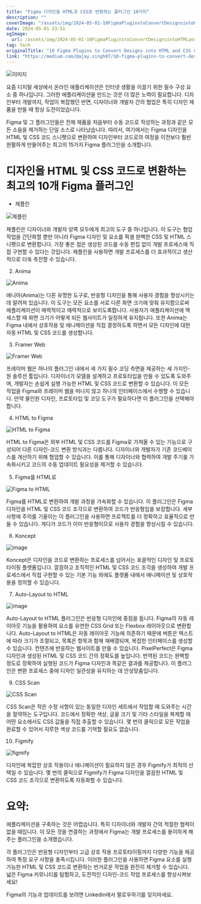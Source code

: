 ```yaml
---
title: "Figma 디자인을 HTML과 CSS로 변환하는 플러그인 10가지"
description: ""
coverImage: "/assets/img/2024-05-01-10FigmaPluginstoConvertDesignsintoHTMLandCSSCode_0.png"
date: 2024-05-01 23:51
ogImage: 
  url: /assets/img/2024-05-01-10FigmaPluginstoConvertDesignsintoHTMLandCSSCode_0.png
tag: Tech
originalTitle: "10 Figma Plugins to Convert Designs into HTML and CSS Code"
link: "https://medium.com/@ajay.singh07/10-figma-plugins-to-convert-designs-into-html-and-css-code-de6752bbbd78"
---
```



![이미지](https://miro.medium.com/v2/resize:fit:960/0*63WG6R0wvA90tl3C.gif)

요즘 디지털 세상에서 온라인 애플리케이션은 인터넷 생활을 이끌기 위한 필수 구성 요소 중 하나입니다. 그러한 애플리케이션을 만드는 것은 더 많은 노력이 필요합니다. 디자인부터 개발까지, 작업이 복잡했던 반면, 디자이너와 개발자 간의 협업은 특히 디자인 제품을 만들 때 항상 도전이었습니다.

Figma 및 그 플러그인들은 전체 제품을 처음부터 수동 코드로 작성하는 과정과 같은 모든 소음을 제거하는 단일 소스로 나타났습니다. 따라서, 여기에서는 Figma 디자인을 HTML 및 CSS 코드 스니펫으로 변환하여 디자인부터 코드로의 여정을 이전보다 훨씬 원활하게 만들어주는 최고의 15가지 Figma 플러그인을 소개합니다.

# 디자인을 HTML 및 CSS 코드로 변환하는 최고의 10개 Figma 플러그인

<div class="content-ad"></div>

- 제플린

![제플린](https://miro.medium.com/v2/resize:fit:1400/0*7-PK7dTGINR7K4O6.gif)

제플린은 디자이너와 개발자 양쪽 모두에게 최고의 도구 중 하나입니다. 이 도구는 협업 작업을 간단화할 뿐만 아니라 Figma 디자인 및 요소를 픽셀 완벽한 CSS 및 HTML 스니펫으로 변환합니다. 가장 좋은 점은 생성된 코드를 수동 편집 없이 개발 프로세스에 직접 구현할 수 있다는 것입니다. 제플린을 사용하면 개발 프로세스를 더 효과적이고 생산적으로 더욱 촉진할 수 있습니다.

2. Anima

<div class="content-ad"></div>


![Anima](https://miro.medium.com/v2/resize:fit:1400/0*jCye8_4bx0e-doVR.gif)

애니마(Anima)는 다른 유명한 도구로, 반응형 디자인을 통해 사용자 경험을 향상시키는 데 알려져 있습니다. 이 도구는 모든 요소를 서로 다른 화면 크기에 맞춰 유지함으로써 애플리케이션이 매력적이고 매력적으로 보이도록합니다. 사용자가 애플리케이션에 액세스할 때 화면 크기가 어떻게 되든 웹사이트가 일정하게 유지됩니다. 또한 Anima는 Figma 내에서 상호작용 및 애니메이션을 직접 결정하도록 하면서 모든 디자인에 대한 자동 HTML 및 CSS 코드를 생성합니다.

3. Framer Web

![Framer Web](/assets/img/2024-05-01-10FigmaPluginstoConvertDesignsintoHTMLandCSSCode_0.png)

<div class="content-ad"></div>

프레이머 웹은 하나의 플러그인 내에서 세 가지 필수 코딩 측면을 제공하는 세 가지인-원 솔루션 툴입니다. 디자이너가 모델을 설계하고 프로토타입을 만들 수 있도록 도와주며, 개발자는 손쉽게 실행 가능한 HTML 및 CSS 코드로 변환할 수 있습니다. 이 모든 작업을 Figma와 프레이머 웹을 떠나지 않고 하나의 인터페이스에서 수행할 수 있습니다. 만약 올인원 디자인, 프로토타입 및 코딩 도구가 필요하다면 이 플러그인을 선택해야 합니다.

4. HTML to Figma

![HTML to Figma](/assets/img/2024-05-01-10FigmaPluginstoConvertDesignsintoHTMLandCSSCode_1.png)

HTML to Figma은 외부 HTML 및 CSS 코드를 Figma로 가져올 수 있는 기능으로 구성되어 다른 디자인-코드 변환 방식과는 다릅니다. 디자이너와 개발자가 기존 코드베이스를 개선하기 위해 협업할 수 있습니다. 이를 통해 디자이너와 협력하여 개발 주기를 가속화시키고 코드의 수동 업데이트 필요성을 제거할 수 있습니다.

<div class="content-ad"></div>

5. Figma를 HTML로

![Figma to HTML](/assets/img/2024-05-01-10FigmaPluginstoConvertDesignsintoHTMLandCSSCode_2.png)

Figma를 HTML로 변환하여 개발 과정을 가속화할 수 있습니다. 이 플러그인은 Figma 디자인을 HTML 및 CSS 코드 조각으로 변환하여 코드가 반응형임을 보장합니다. 세부 사항에 주의를 기울이는 이 플러그인을 사용하면 프로젝트를 더 정확하고 효율적으로 만들 수 있습니다. 게다가 코드가 이미 반응형이므로 사용자 경험을 향상시킬 수 있습니다.

6. Koncept

<div class="content-ad"></div>


![image](https://miro.medium.com/v2/resize:fit:1400/0*vdRtH-uxMhPYHYXX.gif)

Koncept은 디자인을 코드로 변환하는 프로세스를 넘어서는 포괄적인 디자인 및 프로토타이핑 플랫폼입니다. 깔끔하고 조직적인 HTML 및 CSS 코드 조각을 생성하여 개발 프로세스에서 직접 구현할 수 있는 기본 기능 외에도 플랫폼 내에서 애니메이션 및 상호작용을 정의할 수 있습니다.

7. Auto-Layout to HTML

![image](/assets/img/2024-05-01-10FigmaPluginstoConvertDesignsintoHTMLandCSSCode_3.png)

<div class="content-ad"></div>

Auto-Layout to HTML 플러그인은 반응형 디자인에 중점을 둡니다. Figma의 자동 레이아웃 기능을 활용하여 요소를 유연한 CSS Grid 또는 Flexbox 레이아웃으로 변환합니다. Auto-Layout to HTML은 자동 레이아웃 기능에 의존하기 때문에 버튼은 텍스트에 따라 크기가 조절되고, 목록은 항목과 함께 재배열되며, 복잡한 인터페이스를 생성할 수 있습니다. 컨텐츠에 반응하는 웹사이트를 만들 수 있습니다. PixelPerfect은 Figma 디자인과 생성된 HTML 및 CSS 코드 간의 정확도를 높입니다. 번역된 코드는 완벽할 정도로 정확하여 실행된 코드가 Figma 디자인과 똑같은 결과를 제공합니다. 이 플러그인은 변환 프로세스 중에 디자인 일관성을 유지하는 데 안성맞춤입니다.

<div class="content-ad"></div>

9. CSS Scan

![CSS Scan](/assets/img/2024-05-01-10FigmaPluginstoConvertDesignsintoHTMLandCSSCode_4.png)

CSS Scan은 작은 수정 사항이 있는 동일한 디자인 세트에서 작업할 때 도와주는 시간을 절약하는 도구입니다. 코드에서 정확한 색상, 글꼴 크기 및 기타 스타일을 복제할 때 어떤 요소에서도 CSS 값들을 직접 추출할 수 있습니다. 몇 번의 클릭으로 모든 작업을 완료할 수 있어서 지루한 색상 코드를 기억할 필요도 없습니다.

10. Figmify

<div class="content-ad"></div>

![figmify](/assets/img/2024-05-01-10FigmaPluginstoConvertDesignsintoHTMLandCSSCode_5.png)

디자인에 복잡한 상호 작용이나 애니메이션이 필요하지 않은 경우 Figmify가 최적의 선택일 수 있습니다. 몇 번의 클릭으로 Figmify가 Figma 디자인을 깔끔한 HTML 및 CSS 코드 조각으로 변환하도록 자동화할 수 있습니다.

# 요약:

애플리케이션을 구축하는 것은 어렵습니다. 특히 디자이너와 개발자 간의 적절한 협력이 없을 때입니다. 이 모든 것을 연결하는 과정에서 Figma는 개발 프로세스를 용이하게 해주는 플러그인을 소개했습니다.

<div class="content-ad"></div>

각 플러그인은 반응형 디자인부터 고급 상호 작용 프로토타이핑까지 다양한 기능을 제공하여 특정 요구 사항을 충족시킵니다. 이러한 플러그인을 사용하면 Figma 요소를 실행 가능한 HTML 및 CSS 코드로 변환하는 번거로운 작업을 완전히 제거할 수 있습니다. 넓은 Figma 커뮤니티를 탐험하고, 도전적인 디자인-코드 작업 프로세스를 향상시켜보세요!

Figma의 기능과 업데이트를 보려면 Linkedin에서 팔로우하기를 잊지마세요.
